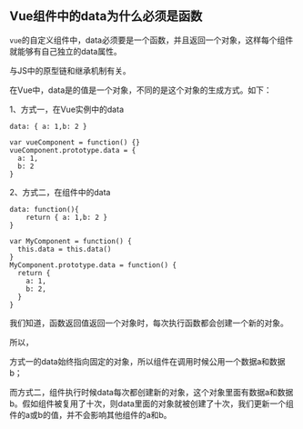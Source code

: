 ## Vue组件中的data为什么必须是函数

`vue`的自定义组件中，data必须要是一个函数，并且返回一个对象，这样每个组件就能够有自己独立的data属性。

与JS中的原型链和继承机制有关。

在Vue中，data是的值是一个对象，不同的是这个对象的生成方式。如下：

1、方式一，在Vue实例中的data

```
data: { a: 1,b: 2 }

var vueComponent = function() {}
vueComponent.prototype.data = {
  a: 1,
  b: 2
}

```

2、方式二，在组件中的data

```
data: function(){
    return { a: 1,b: 2 }
}

var MyComponent = function() {
  this.data = this.data()
}
MyComponent.prototype.data = function() {
  return {
    a: 1,
    b: 2,
  }
}
```

我们知道，函数返回值返回一个对象时，每次执行函数都会创建一个新的对象。

所以，

方式一的data始终指向固定的对象，所以组件在调用时候公用一个数据a和数据b；

而方式二，组件执行时候data每次都创建新的对象，这个对象里面有数据a和数据b。假如组件被复用了十次，则data里面的对象就被创建了十次，我们更新一个组件的a或b的值，并不会影响其他组件的a和b。



